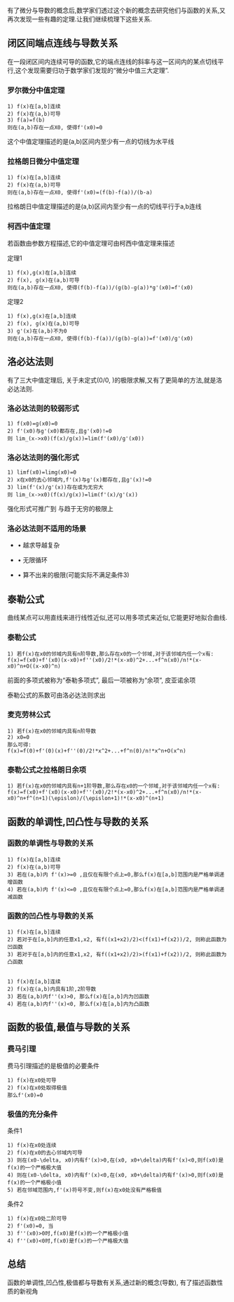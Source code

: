 有了微分与导数的概念后,数学家们透过这个新的概念去研究他们与函数的关系,又再次发现一些有趣的定理.让我们继续梳理下这些关系.

##  闭区间端点连线与导数关系

在一段闭区间内连续可导的函数,它的端点连线的斜率与这一区间内的某点切线平行,这个发现需要归功于数学家们发现的“微分中值三大定理”.

###  罗尔微分中值定理

    
    
    1) f(x)在[a,b]连续  
    2) f(x)在(a,b)可导  
    3) f(a)=f(b)  
    则在(a,b)存在一点X0, 使得f'(x0)=0

这个中值定理描述的是(a,b)区间内至少有一点的切线为水平线

###  拉格朗日微分中值定理

    
    
    1) f(x)在[a,b]连续  
    2) f(x)在(a,b)可导  
    则在(a,b)存在一点X0, 使得f'(x0)=(f(b)-f(a))/(b-a)

拉格朗日中值定理描述的是(a,b)区间内至少有一点的切线平行于a,b连线

###  柯西中值定理

若函数由参数方程描述,它的中值定理可由柯西中值定理来描述

定理1

    
    
    1) f(x),g(x)在[a,b]连续  
    2) f(x), g(x)在(a,b)可导  
    则在(a,b)存在一点X0, 使得(f(b)-f(a))/(g(b)-g(a))*g'(x0)=f'(x0)

定理2

    
    
    1) f(x),g(x)在[a,b]连续  
    2) f(x), g(x)在(a,b)可导  
    3) g'(x)在(a,b)不为0  
    则在(a,b)存在一点X0, 使得(f(b)-f(a))/(g(b)-g(a))=f'(x0)/g'(x0)

##  洛必达法则

有了三大中值定理后, 关于未定式(0/0,  )的极限求解,又有了更简单的方法,就是洛必达法则.

###  洛必达法则的较弱形式

    
    
    1) f(x0)=g(x0)=0  
    2) f'(x0)与g'(x0)都存在,且g'(x0)!=0  
    则 lim_(x->x0)(f(x)/g(x))=lim(f'(x0)/g'(x0))

###  洛必达法则的强化形式

    
    
    1) limf(x0)=limg(x0)=0  
    2) x在x0的去心邻域内,f'(x)与g'(x)都存在,且g'(x)!=0  
    3) lim(f'(x)/g'(x))存在或为无穷大  
    则 lim_(x->x0)(f(x)/g(x))=lim(f'(x)/g'(x))

强化形式可推广到  与趋于无穷的极限上

###  洛必达法则不适用的场景

  * • 越求导越复杂 

  * • 无限循环 

  * • 算不出来的极限(可能实际不满足条件3) 

##  泰勒公式

曲线某点可以用直线来进行线性近似,还可以用多项式来近似,它能更好地拟合曲线.

###  泰勒公式

    
    
    1) 若f(x)在x0的邻域内具有n阶导数,那么存在x0的一个邻域,对于该邻域内任一个x有:  
    f(x)=f(x0)+f'(x0)(x-x0)+f''(x0)/2!*(x-x0)^2+...+f^n(x0)/n!*(x-x0)^n+O((x-x0)^n)

前面的多项式被称为“泰勒多项式”, 最后一项被称为“余项”, 皮亚诺余项

泰勒公式的系数可由洛必达法则求出

###  麦克劳林公式

    
    
    1) 若f(x)在x0的邻域内具有n阶导数  
    2) x0=0  
    那么可得:  
    f(x)=f(0)+f'(0)(x)+f''(0)/2!*x^2+...+f^n(0)/n!*x^n+O(x^n)

###  泰勒公式之拉格朗日余项

    
    
    1) 若f(x)在x0的邻域内具有n+1阶导数,那么存在x0的一个邻域,对于该邻域内任一个x有:  
    f(x)=f(x0)+f'(x0)(x-x0)+f''(x0)/2!*(x-x0)^2+...+f^n(x0)/n!*(x-x0)^n+f^(n+1)(\epislon)/(\epislon+1)!*(x-x0)^(n+1)

##  函数的单调性,凹凸性与导数的关系

###  函数的单调性与导数的关系

    
    
    1) f(x)在[a,b]连续  
    2) f(x)在(a,b)可导  
    3) 若在(a,b)内 f'(x)>=0 ,且仅在有限个点上=0,那么f(x)在[a,b]范围内是严格单调递增函数  
    4) 若在(a,b)内 f'(x)<=0 ,且仅在有限个点上=0,那么f(x)在[a,b]范围内是严格单调递减函数

###  函数的凹凸性与导数的关系

    
    
    1) f(x)在[a,b]连续  
    2) 若对于在[a,b]内的任意x1,x2, 有f((x1+x2)/2)<(f(x1)+f(x2))/2, 则称此函数为凹函数  
    3) 若对于在[a,b]内的任意x1,x2, 有f((x1+x2)/2)>(f(x1)+f(x2))/2, 则称此函数为凸函数
    
    
    1) f(x)在[a,b]连续  
    2) f(x)在(a,b)内具有1阶,2阶导数  
    3) 若在(a,b)内f''(x)>0, 那么f(x)在[a,b]内为凹函数  
    4) 若在(a,b)内f''(x)<0, 那么f(x)在[a,b]内为凸函数

##  函数的极值,最值与导数的关系

###  费马引理

费马引理描述的是极值的必要条件

    
    
    1) f(x)在x0处可导  
    2) f(x)在x0处取得极值  
    那么f'(x0)=0

###  极值的充分条件

条件1

    
    
    1) f(x)在x0处连续  
    2) f(x)在x0的去心邻域内可导  
    3) 则在(x0-\delta, x0)内有f'(x)>0,在(x0, x0+\delta)内有f'(x)<0,则f(x0)是f(x)的一个严格极大值  
    4) 则在(x0-\delta, x0)内有f'(x)<0,在(x0, x0+\delta)内有f'(x)>0,则f(x0)是f(x)的一个严格极小值  
    5) 若在邻域范围内,f'(x)符号不变,则f(x)在x0处没有严格极值

条件2

    
    
    1) f(x)在x0处二阶可导  
    2) f'(x0)=0, 当  
    3) f''(x0)>0时,f(x0)是f(x)的一个严格极小值  
    4) f''(x0)<0时,f(x0)是f(x)的一个严格极大值

##  总结

函数的单调性,凹凸性,极值都与导数有关系,通过新的概念(导数), 有了描述函数性质的新视角

  

